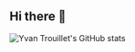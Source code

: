 ## Hi there 👋

![Yvan Trouillet's GitHub stats](https://github-readme-stats.vercel.app/api?username=YvanTrouillet&show_icons=true&theme=merko)
